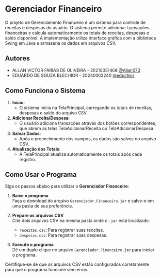 
# Gerenciador Financeiro

O projeto de Gerenciamento Financeiro é um sistema para controle de receitas e despesas do usuário. O sistema permite adicionar transações financeiras e calcula automaticamente os totais de receitas, despesas e saldo disponível. A implementação utiliza interface gráfica com a biblioteca Swing em Java e armazena os dados em arquivos CSV.


## Autores

- ALLAN VICTOR FARIAS DE OLIVEIRA - 20210051468 [@Allan073](https://github.com/Allan073)
- EDUARDO DE SOUZA BLECHIOR - 20240002240 [@educhior](https://www.github.com/Educhior)


## Como Funciona o Sistema

1. **Início**:
    - O sistema inicia na TelaPrincipal, carregando os totais de receitas, despesas e saldo do arquivo CSV.
2. **Adicionar Receita/Despesa**:
    - O usuário adiciona transações através dos botões correspondentes, que abrem as telas TelaAdicionarReceita ou TelaAdicionarDespesa.
3. **Salvar Dados**:
    - Após o preenchimento dos campos, os dados são salvos no arquivo CSV.
4. **Atualização dos Totais**:
    - A TelaPrincipal atualiza automaticamente os totais após cada registro.

## Como Usar o Programa

Siga os passos abaixo para utilizar o **Gerenciador Financeiro**:

1. **Baixe o programa**  
   Faça o download do arquivo `Gerenciador.Financeiro.jar` e salve-o em uma pasta de sua preferência.

2. **Prepare os arquivos CSV**  
   Crie dois arquivos CSV na mesma pasta onde o `.jar` está localizado:
   - `receitas.csv`: Para registrar suas receitas.
   - `despesas.csv`: Para registrar suas despesas.

3. **Execute o programa**  
   Dê um duplo clique no arquivo `Gerenciador.Financeiro.jar` para iniciar o programa. 

Certifique-se de que os arquivos CSV estão configurados corretamente para que o programa funcione sem erros.